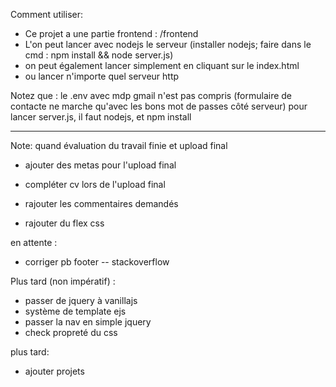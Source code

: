 Comment utiliser:
- Ce projet a une partie frontend : /frontend
- L'on peut lancer avec nodejs le serveur (installer nodejs; faire dans le cmd : npm install && node server.js)
- on peut également lancer simplement en cliquant sur le index.html
- ou lancer n'importe quel serveur http

Notez que :
le .env avec mdp gmail n'est pas compris (formulaire de contacte ne marche qu'avec les bons mot de passes côté serveur)
pour lancer server.js, il faut nodejs, et npm install 


---------------------
Note: quand évaluation du travail finie et upload final
- ajouter des metas pour l'upload final

- compléter cv lors de l'upload final
- rajouter les commentaires demandés
- rajouter du flex css

en attente : 
- corriger pb footer -- stackoverflow


Plus tard (non impératif) : 
- passer de jquery à vanillajs
- système de template ejs
- passer la nav en simple jquery
- check propreté du css

 plus tard:
- ajouter projets
